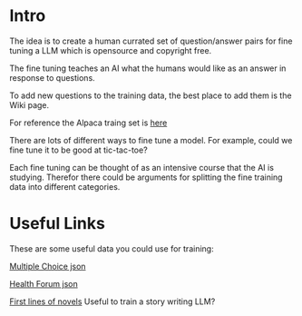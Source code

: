 Intro
======

The idea is to create a human currated set of question/answer pairs for fine tuning a LLM which is opensource and copyright free.

The fine tuning teaches an AI what the humans would like as an answer in response to questions.

To add new questions to the training data, the best place to add them is the Wiki page.

For reference the Alpaca traing set is [here](https://github.com/tatsu-lab/stanford_alpaca/blob/main/alpaca_data.json)

There are lots of different ways to fine tune a model. For example, could we fine tune it to be good at tic-tac-toe?

Each fine tuning can be thought of as an intensive course that the AI is studying. Therefor there could be arguments for splitting the fine training data into different categories.

Useful Links
============
These are some useful data you could use for training:

[Multiple Choice json](https://gist.github.com/cmota/f7919cd962a061126effb2d7118bec72)

[Health Forum json](https://github.com/LasseRegin/medical-question-answer-data/blob/master/ehealthforumQAs.json)

[First lines of novels](https://github.com/janelleshane/novel-first-lines-dataset) Useful to train a story writing LLM?
